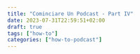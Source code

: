 ```yaml
---
title: "Cominciare Un Podcast - Part IV"
date: 2023-07-31T22:59:51+02:00
draft: true
tags: ["how-to"]
categories: ["how-to-podcast"]
---
```


